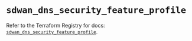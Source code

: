 # `sdwan_dns_security_feature_profile`

Refer to the Terraform Registry for docs: [`sdwan_dns_security_feature_profile`](https://registry.terraform.io/providers/ciscodevnet/sdwan/0.8.0/docs/resources/dns_security_feature_profile).
